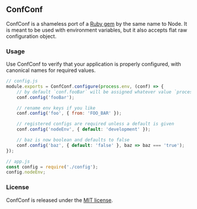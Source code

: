 ## ConfConf

ConfConf is a shameless port of a [Ruby gem](https://rubygems.org/gems/conf_conf) by the same name to Node. It is meant to be used with environment variables, but it also accepts flat raw configuration object.


### Usage

Use ConfConf to verify that your application is properly configured, with canonical names for required values.

```javascript
// config.js
module.exports = ConfConf.configure(process.env, (conf) => {
	// by default `conf.fooBar` will be assigned whatever value `process.env.FOO_BAR` has
	conf.config('fooBar');

	// rename env keys if you like
	conf.config('foo', { from: 'FOO_BAR' });

	// registered configs are required unless a default is given
	conf.config('nodeEnv', { default: 'development' });

	// baz is now boolean and defaults to false
	conf.config('baz', { default: 'false' }, baz => baz === 'true');
});
```

```javascript
// app.js
const config = require('./config');
config.nodeEnv;
```


### License

ConfConf is released under the [MIT license](http://opensource.org/licenses/MIT).
